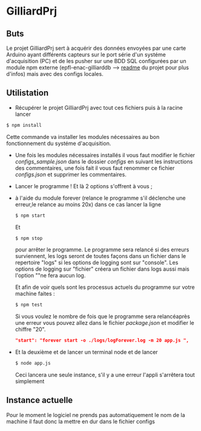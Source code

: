 # GilliardPrj

## Buts
Le projet GilliardPrj sert à acquérir des données envoyées par une carte Arduino ayant différents 
capteurs sur le port série d'un systéme d'acquisition (PC) et de les pusher sur une BDD SQL configurées 
par un module npm externe (epfl-enac-gilliarddb --> [readme](https://github.com/epfl-enacit2/epfl-enac-GilliardDB "Lien vers le github epfl-enac-GilliardDB") du projet pour plus d'infos) mais avec des configs locales.

## Utilistation
* Récupérer le projet GilliardPrj avec tout ces fichiers puis à la racine lancer 
```bash
$ npm install
```
Cette commande va installer les modules nécessaires au bon fonctionnement du systéme d'acquisition.

* Une fois les modules nécessaires installés il vous faut modifier le fichier *configs_sample.json* dans le dossier *configs* en suivant les instructions des commentaires, une fois fait il vous faut renommer ce fichier *configs.json* et supprimer les commentaires.

* Lancer le programme ! Et là 2 options s'offrent à vous ;

 *  à l'aide du module forever (relance le programme  s'il déclenche une erreur,le relance au moins 20x) dans ce cas lancer la ligne 
    ```bash
    $ npm start
    ```
    Et 
    ```bash
    $ npm stop
    ```
    pour arrêter le programme.
    Le programme sera relancé si des erreurs surviennent, les logs seront de toutes façons dans un fichier dans le repertoire "logs" si les options de logging sont sur "console". Les options de logging sur "fichier" créera un fichier dans logs aussi mais l'option ""ne fera aucun log.

    Et afin de voir quels sont les processus actuels du programme sur votre machine faites :
    ```bash
    $ npm test
    ```
    Si vous voulez le nombre de fois que le programme sera relancéaprès une erreur vous pouvez allez dans le fichier *package.json* et modifier le chiffre "20".
    ```json
    "start": "forever start -o ./logs/logForever.log -m 20 app.js ",
    ```

 *  Et la deuxième et de lancer un terminal node et de lancer
    ```bash
    $ node app.js
    ```
    Ceci lancera une seule instance, s'il y a une erreur l'appli s'arrêtera tout simplement

## Instance actuelle

Pour le moment le logiciel ne prends pas automatiquement le nom de la machine il faut donc la mettre en dur dans le fichier configs